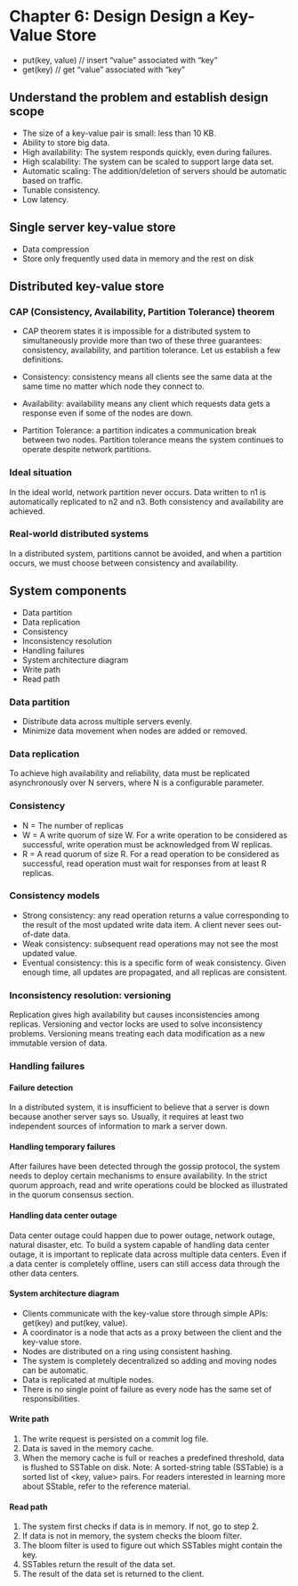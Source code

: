 # Chapter 6: Design Design a Key-Value Store

- put(key, value) // insert “value” associated with “key”
- get(key) // get “value” associated with “key”

## Understand the problem and establish design scope

- The size of a key-value pair is small: less than 10 KB.
- Ability to store big data.
- High availability: The system responds quickly, even during failures.
- High scalability: The system can be scaled to support large data set.
- Automatic scaling: The addition/deletion of servers should be automatic based on traffic.
- Tunable consistency.
- Low latency.

## Single server key-value store
- Data compression
- Store only frequently used data in memory and the rest on disk

## Distributed key-value store
### CAP (Consistency, Availability, Partition Tolerance) theorem

 - CAP theorem states it is impossible for a distributed system to simultaneously provide more than two of these three guarantees: consistency, availability, and partition tolerance. Let us establish a few definitions.

- Consistency: consistency means all clients see the same data at the same time no matter
which node they connect to.
- Availability: availability means any client which requests data gets a response even if some
of the nodes are down.
- Partition Tolerance: a partition indicates a communication break between two nodes.
Partition tolerance means the system continues to operate despite network partitions.

### Ideal situation
In the ideal world, network partition never occurs. Data written to n1 is automatically
replicated to n2 and n3. Both consistency and availability are achieved.

### Real-world distributed systems
In a distributed system, partitions cannot be avoided, and when a partition occurs, we must
choose between consistency and availability.

## System components

- Data partition
- Data replication
- Consistency
- Inconsistency resolution
- Handling failures
- System architecture diagram
- Write path
- Read path

### Data partition
- Distribute data across multiple servers evenly.
- Minimize data movement when nodes are added or removed.

### Data replication
To achieve high availability and reliability, data must be replicated asynchronously over N
servers, where N is a configurable parameter.

### Consistency
- N = The number of replicas
- W = A write quorum of size W. For a write operation to be considered as successful, write operation must be acknowledged from W replicas.
- R = A read quorum of size R. For a read operation to be considered as successful, read operation must wait for responses from at least R replicas.

### Consistency models
- Strong consistency: any read operation returns a value corresponding to the result of the
most updated write data item. A client never sees out-of-date data.
- Weak consistency: subsequent read operations may not see the most updated value.
- Eventual consistency: this is a specific form of weak consistency. Given enough time, all
updates are propagated, and all replicas are consistent.

### Inconsistency resolution: versioning
Replication gives high availability but causes inconsistencies among replicas. Versioning and
vector locks are used to solve inconsistency problems. Versioning means treating each data
modification as a new immutable version of data.

### Handling failures
#### Failure detection
In a distributed system, it is insufficient to believe that a server is down because another
server says so. Usually, it requires at least two independent sources of information to mark a
server down.

#### Handling temporary failures
After failures have been detected through the gossip protocol, the system needs to deploy
certain mechanisms to ensure availability. In the strict quorum approach, read and write
operations could be blocked as illustrated in the quorum consensus section.

#### Handling data center outage
Data center outage could happen due to power outage, network outage, natural disaster, etc.
To build a system capable of handling data center outage, it is important to replicate data
across multiple data centers. Even if a data center is completely offline, users can still access
data through the other data centers.

#### System architecture diagram
- Clients communicate with the key-value store through simple APIs: get(key) and put(key,
value).
- A coordinator is a node that acts as a proxy between the client and the key-value store.
- Nodes are distributed on a ring using consistent hashing.
- The system is completely decentralized so adding and moving nodes can be automatic.
- Data is replicated at multiple nodes.
- There is no single point of failure as every node has the same set of responsibilities.

#### Write path
1. The write request is persisted on a commit log file.
2. Data is saved in the memory cache.
3. When the memory cache is full or reaches a predefined threshold, data is flushed to
SSTable on disk. Note: A sorted-string table (SSTable) is a sorted list of <key, value>
pairs. For readers interested in learning more about SStable, refer to the reference material.

#### Read path
1. The system first checks if data is in memory. If not, go to step 2.
2. If data is not in memory, the system checks the bloom filter.
3. The bloom filter is used to figure out which SSTables might contain the key.
4. SSTables return the result of the data set.
5. The result of the data set is returned to the client.